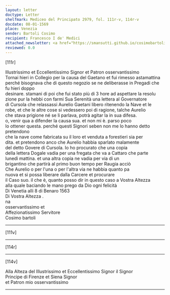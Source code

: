 ```yaml
---
layout: letter
doctype: Letter
shelfmark: Mediceo del Principato 2979, fol. 111r-v, 114r-v
docdate: 08-01-1569
place: Venezia
sender: Bartoli Cosimo
recipient: Francesco I de' Medici
attached_newsletter: <a href="https://smansutti.github.io/cosimobartoli/texts/3080_056/">3080_056</a>
reviewed: 0.0
---
```


[111r]  
  
  
Illustrissimo et Eccellentissimo Signor et Patron osservantissimo  
Tornai hieri in Collegio per la causa del Gaetano et fui rimesso astamattina  
perché bisognava che di questo negozio se ne deliberasse in Pregadi che fu hieri doppo  
desinare. stamani di poi che fui stato più di 3 hore ad aspettare la resolu  
zione pur la hebbi con farmi Sua Serenità una lettera al Governatore  
di Cursola che relassassi Aurelio Gaetani libero ritenendo la Nave et le  
robe, et che le altre cose si vedessero poi di ragione, talche Aurelio  
che stava prigione né se li parlava, potrà agitar la in sua difesa.  
o, venir qua a difender la causa sua. et non mi è. parso poco  
lo ottener questa. perché questi Signori seben non me lo hanno detto pretendono  
che la nave come fabricata su il loro et venduta a forestieri sia per  
dita. et pretendono anco che Aurelio habbia sparlato malamente  
del detto Govere di Cursola. Io ho procurato che una copia  
della lettera Dogale vadia per una fregata che va a Cattaro che parte  
lunedì mattina. et una altra copia ne vadia per via di un  
brigantino che partirà al primo buon tempo per Raugia acciò  
Che Aurelio o per l'una o per l'altra via ne habbia quanto pa  
nuova et si possa liberare dalla Carcere et procurare  
il Caso suo. il che è, quanto posso dir in questo caso a Vostra Altezza  
alla quale baciando le mano prego da Dio ogni felicità  
Di Venetia alli 8 di Benaro 1563  
Di Vostra Altezza .  
na  
osservantissimo et  
Affezionatissimo Servitore  
Cosimo bartoli  
  
---  

[111v]  
  
  
  
---  

[114r]  
  
  
  
---  

[114v]  
  
  
Alla Alteza del Illustrissimo et Eccellentissimo Signor il Signor  
Principe di Firenze et Siena Signor  
et Patron mio osservantissimo  
  
---  

